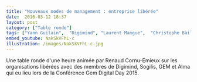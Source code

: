 ```yaml
---
title: "Nouveaux modes de management : entreprise libérée"
date:  2016-03-12 18:37
layout: post
category: ["Table ronde"]
tags: ["Yann Guilain",  "Digimind", "Laurent Mangue",  "Christophe Baillon", "Sogilis", "Dominique Steiler", "GEM", "Laurence Ruffin", "Alma"]
embed_youtube: NakSkVFhL-c
illustration: /images/NakSkVFhL-c.jpg
---
```


Une table ronde d'une heure animée par Renaud Cornu-Emieux sur les organisations libérées avec des membres de Digimind, Sogilis, GEM et Alma qui eu lieu lors de la Conférence Gem Digital Day 2015.
